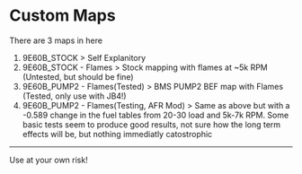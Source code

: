# Custom Maps
There are 3 maps in here
1. 9E60B_STOCK > Self Explanitory
2. 9E60B_STOCK - Flames > Stock mapping with flames at ~5k RPM (Untested, but should be fine)
3. 9E60B_PUMP2 - Flames(Tested) > BMS PUMP2 BEF map with Flames (Tested, only use with JB4!)
4. 9E60B_PUMP2 - Flames(Testing, AFR Mod) > Same as above but with a -0.589 change in the fuel tables from 20-30 load and 5k-7k RPM. Some basic tests seem to produce good results, not sure how the long term effects will be, but nothing immediatly catostrophic
---
Use at your own risk!